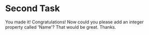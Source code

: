 # Second Task

You made it! Congratulations! Now could you please add an integer property called 'Name'? That would be great. Thanks.
